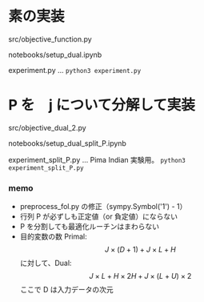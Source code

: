 # 素の実装

src/objective_function.py

notebooks/setup_dual.ipynb

experiment.py ... `python3 experiment.py`

# P を　j について分解して実装
src/objective_dual_2.py

notebooks/setup_dual_split_P.ipynb

experiment_split_P.py ... Pima Indian 実験用。 `python3 experiment_split_P.py`





### memo

- preprocess_fol.py の修正（sympy.Symbol('1') - 1）
- 行列 P が必ずしも正定値（or 負定値）にならない
- P を分割しても最適化ルーチンはまわらない
- 目的変数の数 Primal: $$J \times (D + 1) + J \times L + H$$ に対して、Dual: $$J \times L + H \times 2H + J \times (L + U) \times 2$$ ここで D は入力データの次元